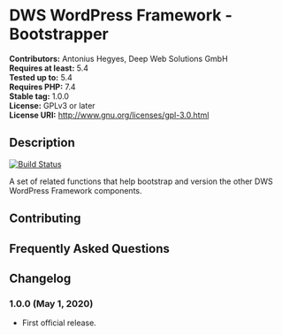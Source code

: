 # DWS WordPress Framework - Bootstrapper

**Contributors:** Antonius Hegyes, Deep Web Solutions GmbH  
**Requires at least:** 5.4  
**Tested up to:** 5.4  
**Requires PHP:** 7.4  
**Stable tag:** 1.0.0  
**License:** GPLv3 or later  
**License URI:** http://www.gnu.org/licenses/gpl-3.0.html  


## Description 

[![Build Status](https://travis-ci.com/Deep-Web-Solutions-GmbH/wordpress-framework-bootstrapper.svg?branch=master)](https://travis-ci.com/Deep-Web-Solutions-GmbH/wordpress-framework-bootstrapper)

A set of related functions that help bootstrap and version the other DWS WordPress Framework components.


## Contributing 


## Frequently Asked Questions 


## Changelog 


### 1.0.0 (May 1, 2020) 
* First official release.